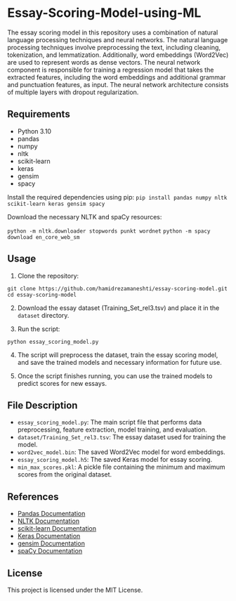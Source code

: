 # Essay-Scoring-Model-using-ML
The essay scoring model in this repository uses a combination of natural language processing techniques and neural networks. The natural language processing techniques involve preprocessing the text, including cleaning, tokenization, and lemmatization. Additionally, word embeddings (Word2Vec) are used to represent words as dense vectors.
The neural network component is responsible for training a regression model that takes the extracted features, including the word embeddings and additional grammar and punctuation features, as input. The neural network architecture consists of multiple layers with dropout regularization.
## Requirements

- Python 3.10
- pandas
- numpy
- nltk
- scikit-learn
- keras
- gensim
- spacy

Install the required dependencies using pip:
`pip install pandas numpy nltk scikit-learn keras gensim spacy`

Download the necessary NLTK and spaCy resources:

`python -m nltk.downloader stopwords punkt wordnet`
`python -m spacy download en_core_web_sm`


## Usage

1. Clone the repository:

`git clone https://github.com/hamidrezamaneshti/essay-scoring-model.git`
`cd essay-scoring-model`


2. Download the essay dataset (Training_Set_rel3.tsv) and place it in the `dataset` directory.

3. Run the script:

`python essay_scoring_model.py`

4. The script will preprocess the dataset, train the essay scoring model, and save the trained models and necessary information for future use.

5. Once the script finishes running, you can use the trained models to predict scores for new essays.

## File Description

- `essay_scoring_model.py`: The main script file that performs data preprocessing, feature extraction, model training, and evaluation.
- `dataset/Training_Set_rel3.tsv`: The essay dataset used for training the model.
- `word2vec_model.bin`: The saved Word2Vec model for word embeddings.
- `essay_scoring_model.h5`: The saved Keras model for essay scoring.
- `min_max_scores.pkl`: A pickle file containing the minimum and maximum scores from the original dataset.

## References

- [Pandas Documentation](https://pandas.pydata.org/docs/)
- [NLTK Documentation](https://www.nltk.org/)
- [scikit-learn Documentation](https://scikit-learn.org/stable/documentation.html)
- [Keras Documentation](https://keras.io/)
- [gensim Documentation](https://radimrehurek.com/gensim/)
- [spaCy Documentation](https://spacy.io/)

## License

This project is licensed under the MIT License.







